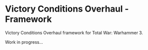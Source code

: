 # Victory Conditions Overhaul - Framework

Victory Conditions Overhaul framework for Total War: Warhammer 3. 

Work in progress...
